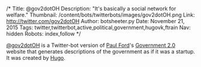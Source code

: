 /*
Title: @gov2dotOH
Description: "It's basically a social network for welfare."
Thumbnail: /content/bots/twitterbots/images/gov2dotOH.png
Link: http://twitter.com/gov2dotOH
Author: botsheeter.py
Date: November 21, 2015
Tags: twitter,twitterbot,active,political,government,hugovk,ftrain
Nav: hidden
Robots: index,follow
*/

[@gov2dotOH](https://twitter.com/gov2dotOH) is a Twitter-bot version of [Paul Ford](https://twitter.com/ftrain)'s [Government 2.0](https://ftrain.github.io/gov20) website that generates descriptions of the government as if it was a startup. It was created by [Hugo](https://twitter.com/hugovk).
